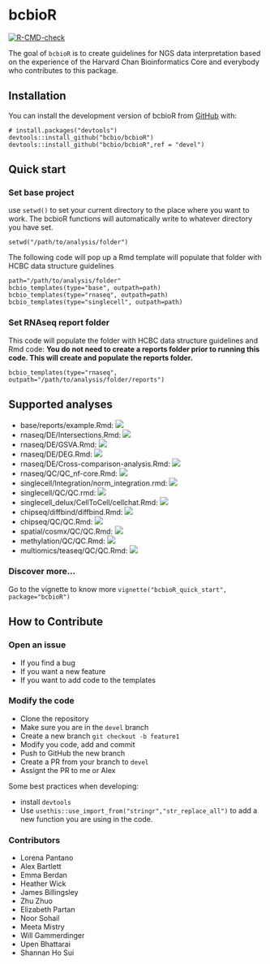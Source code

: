 # bcbioR

<!-- badges: start -->

[![R-CMD-check](https://github.com/bcbio/bcbioR/actions/workflows/R-CMD-check.yaml/badge.svg)](https://github.com/bcbio/bcbioR/actions/workflows/R-CMD-check.yaml)

<!-- badges: end -->

The goal of `bcbioR` is to create guidelines for NGS data interpretation based on the experience of the Harvard Chan Bioinformatics Core and everybody who contributes to this package.

## Installation

You can install the development version of bcbioR from [GitHub](https://github.com/) with:

```         
# install.packages("devtools")
devtools::install_github("bcbio/bcbioR")
devtools::install_github("bcbio/bcbioR",ref = "devel")
```

## Quick start

### Set base project

use `setwd()` to set your current directory to the place where you want to work. The bcbioR functions will automatically write to whatever directory you have set.

```         
setwd("/path/to/analysis/folder")
```

The following code will pop up a Rmd template will populate that folder with HCBC data structure guidelines

```         
path="/path/to/analysis/folder"
bcbio_templates(type="base", outpath=path)
bcbio_templates(type="rnaseq", outpath=path)
bcbio_templates(type="singlecell", outpath=path)
```

### Set RNAseq report folder

This code will populate the folder with HCBC data structure guidelines and Rmd code: **You do not need to create a reports folder prior to running this code. This will create and populate the reports folder.**

```         
bcbio_templates(type="rnaseq", outpath="/path/to/analysis/folder/reports")
```

## Supported analyses

-   base/reports/example.Rmd: ![](https://img.shields.io/badge/status-stable-green)
-   rnaseq/DE/Intersections.Rmd: ![](https://img.shields.io/badge/status-alpha-yellow)
-   rnaseq/DE/GSVA.Rmd: ![](https://img.shields.io/badge/status-alpha-yellow)
-   rnaseq/DE/DEG.Rmd: ![](https://img.shields.io/badge/status-stable-green)
-   rnaseq/DE/Cross-comparison-analysis.Rmd: ![](https://img.shields.io/badge/status-alpha-yellow)
-   rnaseq/QC/QC_nf-core.Rmd: ![](https://img.shields.io/badge/status-stable-green)
-   singlecell/Integration/norm_integration.rmd: ![](https://img.shields.io/badge/status-alpha-yellow)
-   singlecell/QC/QC.rmd: ![](https://img.shields.io/badge/status-alpha-yellow)
-   singlecell_delux/CellToCell/cellchat.Rmd: ![](https://img.shields.io/badge/status-draft-grey)
-   chipseq/diffbind/diffbind.Rmd: ![](https://img.shields.io/badge/status-alpha-yellow)
-   chipseq/QC/QC.Rmd: ![](https://img.shields.io/badge/status-alpha-yellow)
-   spatial/cosmx/QC/QC.Rmd: ![](https://img.shields.io/badge/status-draft-grey)
-   methylation/QC/QC.Rmd: ![](https://img.shields.io/badge/status-draft-grey)
-   multiomics/teaseq/QC/QC.Rmd: ![](https://img.shields.io/badge/status-draft-grey)

### Discover more…

Go to the vignette to know more `vignette("bcbioR_quick_start", package="bcbioR")`

## How to Contribute

### Open an issue

-   If you find a bug
-   If you want a new feature
-   If you want to add code to the templates

### Modify the code

-   Clone the repository
-   Make sure you are in the `devel` branch
-   Create a new branch `git checkout -b feature1`
-   Modify you code, add and commit
-   Push to GitHub the new branch
-   Create a PR from your branch to `devel`
-   Assignt the PR to me or Alex

Some best practices when developing:

-   install `devtools`
-   Use `usethis::use_import_from("stringr","str_replace_all")` to add a new function you are using in the code.

### Contributors

-   Lorena Pantano
-   Alex Bartlett
-   Emma Berdan
-   Heather Wick
-   James Billingsley
-   Zhu Zhuo
-   Elizabeth Partan
-   Noor Sohail
-   Meeta Mistry
-   Will Gammerdinger
-   Upen Bhattarai
-   Shannan Ho Sui
